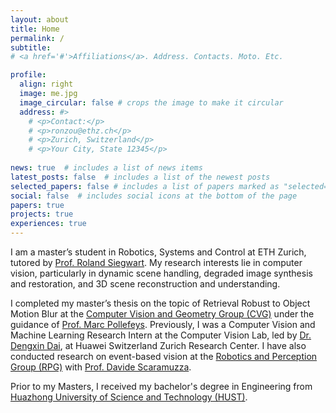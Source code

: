 ```yaml
---
layout: about
title: Home
permalink: /
subtitle:
# <a href='#'>Affiliations</a>. Address. Contacts. Moto. Etc.

profile:
  align: right
  image: me.jpg
  image_circular: false # crops the image to make it circular
  address: #>
    # <p>Contact:</p>
    # <p>ronzou@ethz.ch</p>
    # <p>Zurich, Switzerland</p>
    # <p>Your City, State 12345</p>
    
news: true  # includes a list of news items
latest_posts: false  # includes a list of the newest posts
selected_papers: false # includes a list of papers marked as "selected={true}"
social: false  # includes social icons at the bottom of the page 
papers: true
projects: true
experiences: true
---
```


I am a master’s student in Robotics, Systems and Control at ETH Zurich, tutored by [Prof. Roland Siegwart](https://asl.ethz.ch/the-lab/people/person-detail.Mjk5ODE=.TGlzdC8yMDI4LDEyMDExMzk5Mjg=.html). My research interests lie in computer vision, particularly in dynamic scene handling, degraded image synthesis and restoration, and 3D scene reconstruction and understanding.
<!-- I am currently a Computer Vision & Machine Learning Research Intern at the Computer Vision Lab led by [Dr. Dengxin Dai](https://www.linkedin.com/in/dengxin-dai-2412725a/?original_referer=https%3A%2F%2Fwww%2Egoogle%2Ecom%2F&originalSubdomain=ch) at Huawei Zurich Research Center. Previously, I finished my master's thesis at  [Computer Vision and Geometry Group (CVG)](https://cvg.ethz.ch/) led by [Prof. Marc Pollefeys](https://people.inf.ethz.ch/marc.pollefeys/) on the topic of retrieval robust to object motion blur. I also conducted research on event-based vision at [Robotics and Perception Group (RPG)](https://rpg.ifi.uzh.ch/index.html) led by [Prof. Davide Scaramuzza](https://rpg.ifi.uzh.ch/people_scaramuzza.html). -->

I completed my master’s thesis on the topic of Retrieval Robust to Object Motion Blur at the [Computer Vision and Geometry Group (CVG)](https://cvg.ethz.ch/) under the guidance of [Prof. Marc Pollefeys](https://people.inf.ethz.ch/marc.pollefeys/). 
Previously, I was a Computer Vision and Machine Learning Research Intern at the Computer Vision Lab, led by [Dr. Dengxin Dai](https://www.linkedin.com/in/dengxin-dai-2412725a/?original_referer=https%3A%2F%2Fwww%2Egoogle%2Ecom%2F&originalSubdomain=ch), at Huawei Switzerland Zurich Research Center. I have also conducted research on event-based vision at the [Robotics and Perception Group (RPG)](https://rpg.ifi.uzh.ch/index.html) with [Prof. Davide Scaramuzza](https://rpg.ifi.uzh.ch/people_scaramuzza.html).

Prior to my Masters, I received my bachelor's degree in Engineering from [Huazhong University of Science and Technology (HUST)](https://english.hust.edu.cn/).

<!-- Naval Architecture and Ocean 
Write your biography here. Tell the world about yourself. Link to your favorite [subreddit](http://reddit.com). You can put a picture in, too. The code is already in, just name your picture `prof_pic.jpg` and put it in the `img/` folder. -->

<!-- Put your address / P.O. box / other info right below your picture. You can also disable any of these elements by editing `profile` property of the YAML header of your `_pages/about.md`. Edit `_bibliography/papers.bib` and Jekyll will render your [publications page](/al-folio/publications/) automatically. -->

<!-- Link to your social media connections, too. This theme is set up to use [Font Awesome icons](http://fortawesome.github.io/Font-Awesome/) and [Academicons](https://jpswalsh.github.io/academicons/), like the ones below. Add your Facebook, Twitter, LinkedIn, Google Scholar, or just disable all of them. -->
<!-- 
<h5><strong><font color="red">Available for New Opportunities!</font></strong></h5> 

**As I finish my master’s degree, I am ready to contribute to innovative projects in computer vision and robotics. Check my [CV](assets/pdf/cv.pdf) and [contact me](mailto:ronzou@ethz.ch) if you are interested!** -->